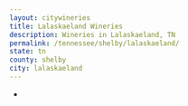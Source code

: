 ```yaml
---
layout: citywineries
title: Lalaskaeland Wineries
description: Wineries in Lalaskaeland, TN
permalink: /tennessee/shelby/lalaskaeland/
state: tn
county: shelby
city: lalaskaeland
---
```

-
